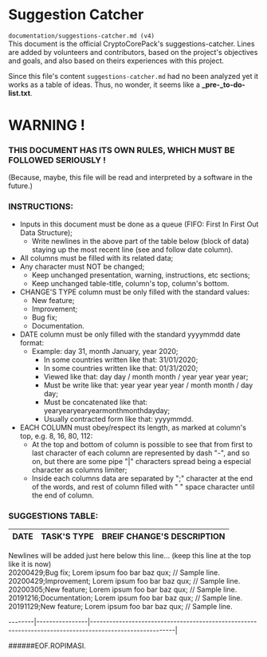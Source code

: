 ﻿<a name="presentation"></a>

# Suggestion Catcher
`documentation/suggestions-catcher.md (v4)`  
This document is the official CryptoCorePack's suggestions-catcher. Lines are added by volunteers and contributors, based on the project's objectives and goals, and also based on theirs experiences with this project.  
  
Since this file's content `suggestions-catcher.md`  had no been analyzed yet it works as a table of ideas. Thus, no wonder, it seems like a **_pre-_to-do-list.txt**.  
  
  
  
# WARNING !
### THIS DOCUMENT HAS ITS OWN RULES, WHICH MUST BE FOLLOWED SERIOUSLY !
(Because, maybe, this file will be read and interpreted by a software in the future.)  
  
  
  
### INSTRUCTIONS:
+ Inputs in this document must be done as a queue (FIFO: First In First Out Data Structure);
  - Write newlines in the above part of the table below (block of data) staying up the most recent line (see and follow date column).
+ All columns must be filled with its related data;
+ Any character must NOT be changed;
  - Keep unchanged presentation, warning, instructions, etc sections;
  - Keep unchanged table-title, column's top, column's bottom.
+ CHANGE'S TYPE column must be only filled with the standard values:
  - New feature;
  - Improvement;
  - Bug fix;
  - Documentation.
+ DATE column must be only filled with the standard yyyymmdd date format:
  - Example: day 31, month January, year 2020;
    - In some countries written like that: 31/01/2020;
    - In some countries written like that: 01/31/2020;
    - Viewed like that: day day / month month / year year year year;
    - Must be write like that: year year year year / month month / day day;
    - Must be concatenated like that: yearyearyearyearmonthmonthdayday;
    - Usually contracted form like that: yyyymmdd.
+ EACH COLUMN must obey/respect its length, as marked at column's top, e.g. 8, 16, 80, 112:
  - At the top and bottom of column is possible to see that from first to last character of each column are represented by dash "-", and so on, but there are some pipe "|" characters spread being a especial character as columns limiter;
  - Inside each columns data are separated by ";" character at the end of the words, and rest of column filled with " " space character until the end of column.  
  
  
  
### SUGGESTIONS TABLE:  
DATE    |TASK'S TYPE     |BREIF CHANGE'S DESCRIPTION  
--------|----------------|--------------------------------------------------------------------------------------------------------|  
                                                                                                                                  
Newlines will be added just here below this line... (keep this line at the top like it is now)  
20200429;Bug fix;          Lorem ipsum foo bar baz qux; // Sample line.  
20200429;Improvement;      Lorem ipsum foo bar baz qux; // Sample line.  
20200305;New feature;      Lorem ipsum foo bar baz qux; // Sample line.  
20191216;Documentation;    Lorem ipsum foo bar baz qux; // Sample line.  
20191129;New feature;      Lorem ipsum foo bar baz qux; // Sample line.  
                                                                                                                                  
--------|----------------|--------------------------------------------------------------------------------------------------------|  
  
  
  
######EOF.ROPIMASI.  
